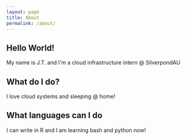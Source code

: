 ```yaml
---
layout: page
title: About
permalink: /about/
---
```


## Hello World!

My name is J.T. and I'm a cloud infrastructure intern @ SilverpondAU

## What do I do?

I love cloud systems and sleeping @ home!

## What languages can I do

I can write in R and I am learning bash and python now!
